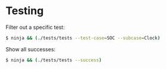 # Testing

Filter out a specific test:

```bash
$ ninja && (./tests/tests --test-case=SOC --subcase=Clock)
```

Show all successes:

```bash
$ ninja && (./tests/tests --success)
```

